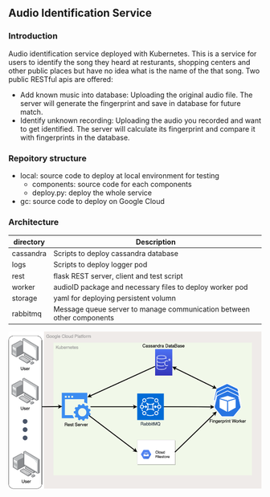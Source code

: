 ## Audio Identification Service

### Introduction
Audio identification service deployed with Kubernetes. This is a service for users to identify the song they heard at resturants, shopping centers and other public places but have no idea what is the name of the that song. Two public RESTful apis are offered:

- Add known music into database: Uploading the original audio file. The server will generate the fingerprint and save in database for future match.
- Identify unknown recording: Uploading the audio you recorded and want to get identified. The server will calculate its fingerprint and compare it with fingerprints in the database.

### Repoitory structure
- local: source code to deploy at local environment for testing
  - components: source code for each components
  - deploy.py: deploy the whole service
- gc: source code to deploy on Google Cloud

### Architecture
| directory | Description|
|---|---|
|cassandra| Scripts to deploy cassandra database|
| logs | Scripts to deploy logger pod|
| rest | flask REST server, client and test script|
| worker | audioID package and necessary files to deploy worker pod
| storage | yaml for deploying persistent volumn |
| rabbitmq | Message queue server to manage communication between other components|

![AudioIDArch](AudioIDArch.png)
